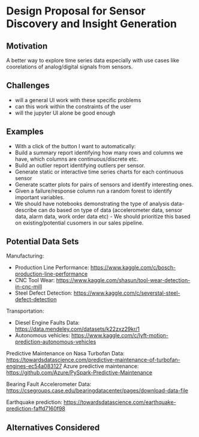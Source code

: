 # Design Proposal for Sensor Discovery and Insight Generation

## Motivation

A better way to explore time series data especially with use cases like coorelations of analog/digital signals from sensors.

## Challenges

 * will a general UI work with these specific problems
 * can this work within the constraints of the user
 * will the jupyter UI alone be good enough

## Examples

 * With a click of the button I want to automatically:
 * Build a summary report identifying how many rows and columns we have, which columns are continuous/discrete etc.
 * Build an outlier report identifying outliers per sensor.
 * Generate static or interactive time series charts for each continuous sensor
 * Generate scatter plots for pairs of sensors and identify interesting ones.
 * Given a failure/response column run a random forest to identify important variables. 
 * We should have notebooks demonstrating the type of analysis data-describe can do based on type of data (accelerometer data, sensor data, alarm data, work order data etc) - We should prioritize this based on existing/potential cusomers in our sales pipeline.

## Potential Data Sets

Manufacturing:
* Production Line Performance: https://www.kaggle.com/c/bosch-production-line-performance
* CNC Tool Wear: https://www.kaggle.com/shasun/tool-wear-detection-in-cnc-mill
* Steel Defect Detection: https://www.kaggle.com/c/severstal-steel-defect-detection

Transportation:
* Diesel Engine Faults Data: https://data.mendeley.com/datasets/k22zxz29kr/1
* Autonomous vehicles: https://www.kaggle.com/c/lyft-motion-prediction-autonomous-vehicles

Predictive Maintenance on Nasa Turbofan Data: https://towardsdatascience.com/predictive-maintenance-of-turbofan-engines-ec54a083127
Azure predictive maintenance: https://github.com/Azure/PySpark-Predictive-Maintenance

Bearing Fault Accelerometer Data: https://csegroups.case.edu/bearingdatacenter/pages/download-data-file

Earthquake prediction: https://towardsdatascience.com/earthquake-prediction-faffd7160f98

 
 

## Alternatives Considered

